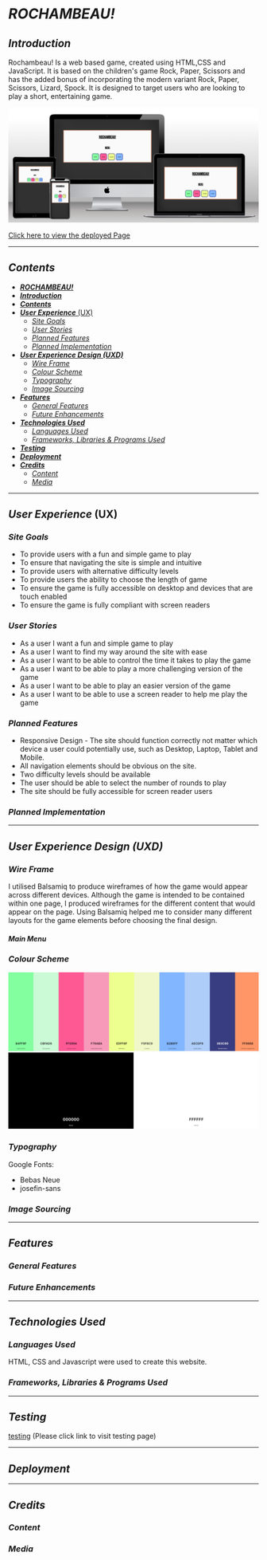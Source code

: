 # ***ROCHAMBEAU!***

## ***Introduction***
Rochambeau! Is a web based game, created using HTML,CSS and JavaScript.
It is based on the children's game Rock, Paper, Scissors and has the added bonus of incorporating the modern variant Rock, Paper, Scissors, Lizard, Spock. It is designed to target users who are looking to play a short, entertaining game.

![generated mock up of ROCHAMBEAU!](doc/readme-images/mockup.png)

[Click here to view the deployed Page](https://tommyspecs.github.io/rock-paper-scissors-lizard-spock/)


---

## ***Contents***

  - [***ROCHAMBEAU!***](#rochambeau)
  - [***Introduction***](#introduction)
  - [***Contents***](#contents)
  - [***User Experience*** (UX)](#user-experience-ux)
    - [*Site Goals*](#site-goals)
    - [*User Stories*](#user-stories)
    - [*Planned Features*](#planned-features)
    - [*Planned Implementation*](#planned-implementation)
  - [***User Experience Design (UXD)***](#user-experience-design-uxd)
    - [*Wire Frame*](#wire-frame)
    - [*Colour Scheme*](#colour-scheme)
    - [*Typography*](#typography)
    - [*Image Sourcing*](#image-sourcing)
  - [***Features***](#features)
    - [*General Features*](#general-features)
    - [*Future Enhancements*](#future-enhancements)
  - [***Technologies Used***](#technologies-used)
    - [*Languages Used*](#languages-used)
    - [*Frameworks, Libraries \& Programs Used*](#frameworks-libraries--programs-used)
  - [***Testing***](#testing)
  - [***Deployment***](#deployment)
  - [***Credits***](#credits)
    - [*Content*](#content)
    - [*Media*](#media)

---

## ***User Experience*** (UX)

### *Site Goals*
- To provide users with a fun and simple game to play
- To ensure that navigating the site is simple and intuitive
- To provide users with alternative difficulty levels
- To provide users the ability to choose the length of game
- To ensure the game is fully accessible on desktop and devices that are touch enabled
- To ensure the game is fully compliant with screen readers

### *User Stories*
- As a user I want a fun and simple game to play
- As a user I want to find my way around the site with ease
- As a user I want to be able to control the time it takes to play the game
- As a user I want to be able to play a more challenging version of the game
- As a user I want to be able to play an easier version of the game
- As a user I want to be able to use a screen reader to help me play the game

### *Planned Features*
- Responsive Design - The site should function correctly not matter which device a user could potentially use, such as Desktop, Laptop, Tablet and Mobile.
- All navigation elements should be obvious on the site. 
- Two difficulty levels should be available
- The user should be able to select the number of rounds to play
- The site should be fully accessible for screen reader users

### *Planned Implementation*


---

## ***User Experience Design (UXD)***

### *Wire Frame*
I utilised Balsamiq to produce wireframes of how the game would appear across different devices. 
Although the game is intended to be contained within one page, I produced wireframes for the different content that would appear on the page. 
Using Balsamiq helped me to consider many different layouts for the game elements before choosing the final design.

#### *Main Menu*


### *Colour Scheme*
![Part one of the used color pallete for the game](doc/readme-images/colorPalette1.png)
![Part two of the used color pallete for the game](doc/readme-images/colorPalette2.png)


### *Typography*
Google Fonts:
- Bebas Neue
- josefin-sans


### *Image Sourcing*


---

## ***Features***

### *General Features*

### *Future Enhancements*

---

## ***Technologies Used***

### *Languages Used*

HTML, CSS and Javascript were used to create this website.

### *Frameworks, Libraries & Programs Used*


---


## ***Testing***

[testing](https://github.com/TommySpecs/rock-paper-scissors-lizard-spock/blob/main/testing.md)
(Please click link to visit testing page)

---

## ***Deployment***

---

## ***Credits***

### *Content*

### *Media*
